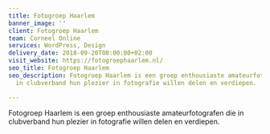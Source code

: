 ```yaml
---
title: Fotogroep Haarlem
banner_image: ''
client: Fotogroep Haarlem
team: Corneel Online
services: WordPress, Design
delivery_date: 2018-09-20T00:00:00+02:00
visit_website: https://fotogroephaarlem.nl/
seo_title: Fotogroep Haarlem
seo_description: Fotogroep Haarlem is een groep enthousiaste amateurfotografen die
  in clubverband hun plezier in fotografie willen delen en verdiepen.

---
```

Fotogroep Haarlem is een groep enthousiaste amateurfotografen die in clubverband hun plezier in fotografie willen delen en verdiepen.